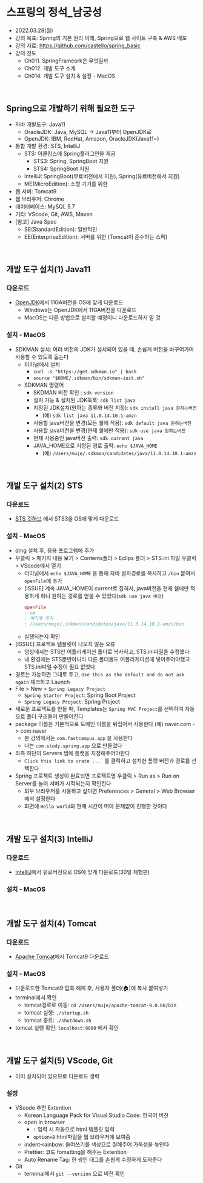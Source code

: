 # 스프링의 정석_남궁성
- 2022.03.28(월)
- 강의 목표: Spring의 기본 원리 이해, Spring으로 웹 사이트 구축 & AWS 배포
- 강의 자료: https://github.com/castello/spring_basic
- 강의 진도 
    - Ch011. SpringFrameork은 무엇일까
    - Ch012. 개발 도구 소개 
    - Ch014. 개발 도구 설치 & 설정 - MacOS

<br>

## Spring으로 개발하기 위해 필요한 도구
- 자바 개발도구: Java11
    - OracleJDK: Java, MySQL → Java11부터 OpenJDK로 
    - OpenJDK: IBM, RedHat, Amazon, OracleJDK(Java11~)
- 통합 개발 환경: STS, IntelliJ 
    - STS: 이클립스에 Spring플러그인을 제공
        - STS3: Spring, SpringBoot 지원
        - STS4: SpringBoot 지원
    - IntelliJ: SpringBoot(무료버전에서 지원), Spring(유료버전에서 지원)
    - ME(MicroEdition): 소형 기기를 위한
- 웹 서버: Tomcat9
- 웹 브라우저: Chrome
- 데이터베이스: MySQL 5.7
- 기타: VScode, Git, AWS, Maven
- [참고] Java Spec
    - SE(StandardEdition): 일반적인
    - EE(EnterpriseEdition): 서버를 위한 (Tomcat이 준수하는 스펙)

<br>

## 개발 도구 설치(1) Java11
### 다운로드
- <a href="https://jdk.java.net/archive/">OpenJDK</a>에서 11GA버전을 OS에 맞게 다운로드
    - Windows는 OpenJDK에서 11GA버전을 다운로드
    - MacOS는 다른 방법으로 설치할 예정이니 다운로드하지 말 것
### 설치 - MacOS
- SDKMAN 설치: 여러 버전의 JDK가 설치되어 있을 때, 손쉽게 버전을 바꾸어가며 사용할 수 있도록 돕는다 
    - 터미널에서 설치
        - `curl -s "https://get.sdkman.io" | bash`
        - `source "$HOME/.sdkman/bin/sdkman-init.sh"`
    - SDKMAN 명령어
        - SKDMAN 버전 확인 : `sdk version`
        - 설치 가능 & 설치된 JDK목록: `sdk list java` 
        - 지정된 JDK설치(원하는 종류와 버전 지정): `sdk install java 원하는버전`
            - (예) `sdk list java 11.0.14.10.1-amzn`
        - 사용할 java버전을 변경(모든 쉘에 적용): `sdk default java 원하는버전`
        - 사용할 java버전을 변경(현재 쉘에만 적용): `sdk use java 원하는버전`
        - 현재 사용중인 java버전 출력: `sdk current java`   
        - JAVA_HOME으로 지정된 경로 출력: `echo $JAVA_HOME`
            - (예) `/Users/muje/.sdkman/candidates/java/11.0.14.10.1-amzn`

<br>

## 개발 도구 설치(2) STS
### 다운로드
- <a href="https://github.com/spring-projects/toolsuite-distribution/wiki/Spring-Tool-Suite-3">STS 깃허브</a> 에서 STS3을 OS에 맞게 다운로드
### 설치 - MacOS
- dmg 설치 후, 응용 프로그램에 추가
- 우클릭 > 패키지 내용 보기 > Contents폴더 > Eclips 폴더 > STS.ini 파일 우클릭 > VScode에서 열기
    - 터미널에서 `echo $JAVA_HOME` 을 통해 자바 설치경로를 복사하고 `/bin` 붙여서 `openFile`에 추가
    - [ISSUE] 계속 JAVA_HOME이 current로 잡혀서, java버전을 현재 쉘에만 적용하게 하니 원하는 경로를 얻을 수 있었다(`sdk use java 버전`)
        ```ini
        openFile
        ;-vm
        ; 여기에 추가
        ; /Users/muje/.sdkman/candidates/java/11.0.14.10.1-amzn/bin
        ```
    - 실행되는지 확인
- [ISSUE] 프로젝트 템플릿이 나오지 않는 오류
    - 영상에서는 STS만 어플리케이션 폴더로 복사하고, STS.ini파일을 수정했다
    - 내 환경에는 STS뿐만아니라 다른 폴더들도 어플리케이션에 넣어주어야했고 STS.ini파일 수정이 필요 없었다
- 경로는 가능하면 그대로 두고, `Use this as the default and do not ask again` 체크하고 Launch
- File > New > `Spring Legacy Project`
    - `Spring Starter Project`: Spring Boot Project
    - `Spring Legacy Project`: Spring Project
- 새로운 프로젝트를 만들 때, Templates는 `Spring MVC Project`를 선택하여 자동으로 폴더 구조들이 만들어진다
- package 이름은 기본적으로 도메인 이름을 뒤집어서 사용한다 (예) naver.com -> com.naver
    - 본 강의에서는 `com.fastcampus.app` 을 사용한다
    - 나는 `com.study.spring.app` 으로 만들었다
- 좌측 하단의 Servers 탭에 톰캣을 지정해주어야한다
    - `Click this link to crate ... ` 를 클릭하고 설치한 톰캣 버전과 경로를 선택한다 
- Spring 프로젝트 생성이 완료되면 프로젝트명 우클릭 > Run as > Run on Server를 눌러 서버가 시작되는지 확인한다 
    - 외부 브라우저를 사용하고 싶다면 Preferences > General > Web Browser 에서 설정한다
    - 화면에 `Hello world`와 현재 시간이 떠야 문제없이 진행한 것이다


<br>


## 개발 도구 설치(3) IntelliJ
### 다운로드
- <a href="https://www.jetbrains.com/idea/download/#section=windows">IntelliJ</a>에서 유료버전으로 OS에 맞게 다운로드(30일 체험판)
### 설치 - MacOS

<br>

## 개발 도구 설치(4) Tomcat
### 다운로드
- <a href="https://tomcat.apache.org/download-90.cgi">Apache Tomcat</a>에서 Tomcat9 다운로드
### 설치 - MacOS
- 다운로드한 Tomcat9 압축 해제 후, 사용자 폴더(🏠)에 복사 붙여넣기
- terminal에서 확인
    - tomcat경로로 이동: `cd /Users/muje/apache-tomcat-9.0.60/bin`
    - tomcat 실행: `./startup.sh`
    - tomcat 종료: `./shutdown.sh`
- tomcat 실행 확인: `localhost:8080` 에서 확인


<br>

## 개발 도구 설치(5) VScode, Git
- 이미 설치되어 있으므로 다운로드 생략
### 설정
- VScode 추천 Extention
    - Korean Language Pack for Visual Studio Code: 한국어 버전
    - open in browser
        - `!` 입력 시 자동으로 html 템플릿 입력
        - `option+B` html파일을 웹 브라우저에 보여줌
    - indent-rainbow: 들여쓰기를 색상으로 칠해주어 가독성을 높인다
    - Prettier: 코드 fomatting을 해주는 Extention
    - Auto Rename Tag: 한 쌍인 태그를 손쉽게 수정하게 도와준다
- Git
    - ternimal에서 `git --version` 으로 버전 확인

<br>